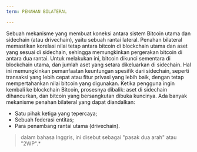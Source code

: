 ```yaml
---
term: PENAHAN BILATERAL

---
```

Sebuah mekanisme yang membuat koneksi antara sistem Bitcoin utama dan sidechain (atau drivechain), yaitu sebuah rantai lateral. Penahan bilateral memastikan korelasi nilai tetap antara bitcoin di blockchain utama dan aset yang sesuai di sidechain, sehingga memungkinkan pergerakan bitcoin di antara dua rantai. Untuk melakukan ini, bitcoin dikunci sementara di blockchain utama, dan jumlah aset yang setara dikeluarkan di sidechain. Hal ini memungkinkan pemanfaatan keuntungan spesifik dari sidechain, seperti transaksi yang lebih cepat atau fitur privasi yang lebih baik, dengan tetap mempertahankan nilai bitcoin yang digunakan. Ketika pengguna ingin kembali ke blockchain Bitcoin, prosesnya dibalik: aset di sidechain dihancurkan, dan bitcoin yang bersangkutan dibuka kuncinya. Ada banyak mekanisme penahan bilateral yang dapat diandalkan:


- Satu pihak ketiga yang tepercaya;
- Sebuah federasi entitas;
- Para penambang rantai utama (drivechain).

> dalam bahasa Inggris, ini disebut sebagai "pasak dua arah" atau "2WP".*
